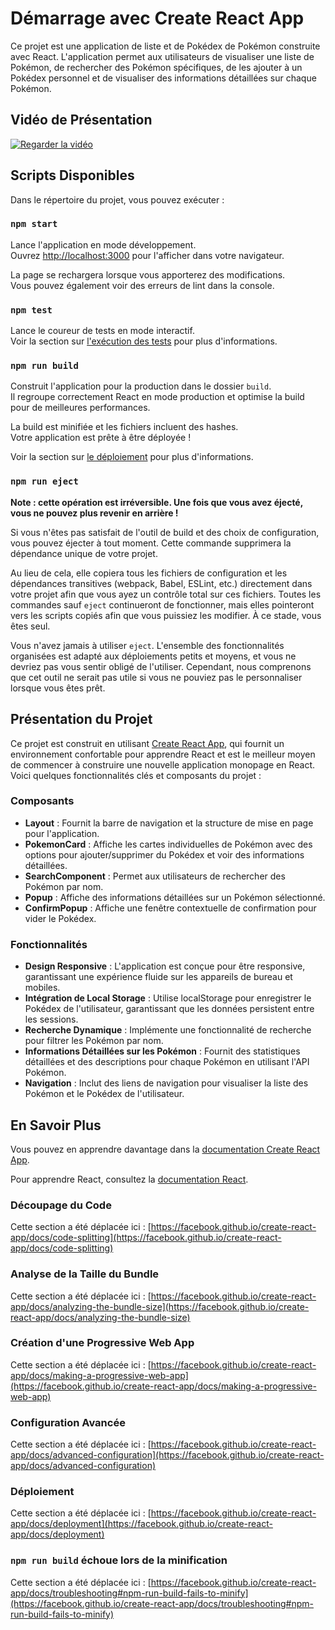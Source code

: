 # Démarrage avec Create React App

Ce projet est une application de liste et de Pokédex de Pokémon construite avec React. L'application permet aux utilisateurs de visualiser une liste de Pokémon, de rechercher des Pokémon spécifiques, de les ajouter à un Pokédex personnel et de visualiser des informations détaillées sur chaque Pokémon.

## Vidéo de Présentation

[![Regarder la vidéo](home.png)](md/react-pokemom-pokedex.mov)

## Scripts Disponibles

Dans le répertoire du projet, vous pouvez exécuter :

### `npm start`

Lance l'application en mode développement.\
Ouvrez [http://localhost:3000](http://localhost:3000) pour l'afficher dans votre navigateur.

La page se rechargera lorsque vous apporterez des modifications.\
Vous pouvez également voir des erreurs de lint dans la console.

### `npm test`

Lance le coureur de tests en mode interactif.\
Voir la section sur [l'exécution des tests](https://facebook.github.io/create-react-app/docs/running-tests) pour plus d'informations.

### `npm run build`

Construit l'application pour la production dans le dossier `build`.\
Il regroupe correctement React en mode production et optimise la build pour de meilleures performances.

La build est minifiée et les fichiers incluent des hashes.\
Votre application est prête à être déployée !

Voir la section sur [le déploiement](https://facebook.github.io/create-react-app/docs/deployment) pour plus d'informations.

### `npm run eject`

**Note : cette opération est irréversible. Une fois que vous avez éjecté, vous ne pouvez plus revenir en arrière !**

Si vous n'êtes pas satisfait de l'outil de build et des choix de configuration, vous pouvez éjecter à tout moment. Cette commande supprimera la dépendance unique de votre projet.

Au lieu de cela, elle copiera tous les fichiers de configuration et les dépendances transitives (webpack, Babel, ESLint, etc.) directement dans votre projet afin que vous ayez un contrôle total sur ces fichiers. Toutes les commandes sauf `eject` continueront de fonctionner, mais elles pointeront vers les scripts copiés afin que vous puissiez les modifier. À ce stade, vous êtes seul.

Vous n'avez jamais à utiliser `eject`. L'ensemble des fonctionnalités organisées est adapté aux déploiements petits et moyens, et vous ne devriez pas vous sentir obligé de l'utiliser. Cependant, nous comprenons que cet outil ne serait pas utile si vous ne pouviez pas le personnaliser lorsque vous êtes prêt.

## Présentation du Projet

Ce projet est construit en utilisant [Create React App](https://github.com/facebook/create-react-app), qui fournit un environnement confortable pour apprendre React et est le meilleur moyen de commencer à construire une nouvelle application monopage en React. Voici quelques fonctionnalités clés et composants du projet :

### Composants

- **Layout** : Fournit la barre de navigation et la structure de mise en page pour l'application.
- **PokemonCard** : Affiche les cartes individuelles de Pokémon avec des options pour ajouter/supprimer du Pokédex et voir des informations détaillées.
- **SearchComponent** : Permet aux utilisateurs de rechercher des Pokémon par nom.
- **Popup** : Affiche des informations détaillées sur un Pokémon sélectionné.
- **ConfirmPopup** : Affiche une fenêtre contextuelle de confirmation pour vider le Pokédex.

### Fonctionnalités

- **Design Responsive** : L'application est conçue pour être responsive, garantissant une expérience fluide sur les appareils de bureau et mobiles.
- **Intégration de Local Storage** : Utilise localStorage pour enregistrer le Pokédex de l'utilisateur, garantissant que les données persistent entre les sessions.
- **Recherche Dynamique** : Implémente une fonctionnalité de recherche pour filtrer les Pokémon par nom.
- **Informations Détaillées sur les Pokémon** : Fournit des statistiques détaillées et des descriptions pour chaque Pokémon en utilisant l'API Pokémon.
- **Navigation** : Inclut des liens de navigation pour visualiser la liste des Pokémon et le Pokédex de l'utilisateur.

## En Savoir Plus

Vous pouvez en apprendre davantage dans la [documentation Create React App](https://facebook.github.io/create-react-app/docs/getting-started).

Pour apprendre React, consultez la [documentation React](https://reactjs.org/).

### Découpage du Code

Cette section a été déplacée ici : [https://facebook.github.io/create-react-app/docs/code-splitting](https://facebook.github.io/create-react-app/docs/code-splitting)

### Analyse de la Taille du Bundle

Cette section a été déplacée ici : [https://facebook.github.io/create-react-app/docs/analyzing-the-bundle-size](https://facebook.github.io/create-react-app/docs/analyzing-the-bundle-size)

### Création d'une Progressive Web App

Cette section a été déplacée ici : [https://facebook.github.io/create-react-app/docs/making-a-progressive-web-app](https://facebook.github.io/create-react-app/docs/making-a-progressive-web-app)

### Configuration Avancée

Cette section a été déplacée ici : [https://facebook.github.io/create-react-app/docs/advanced-configuration](https://facebook.github.io/create-react-app/docs/advanced-configuration)

### Déploiement

Cette section a été déplacée ici : [https://facebook.github.io/create-react-app/docs/deployment](https://facebook.github.io/create-react-app/docs/deployment)

### `npm run build` échoue lors de la minification

Cette section a été déplacée ici : [https://facebook.github.io/create-react-app/docs/troubleshooting#npm-run-build-fails-to-minify](https://facebook.github.io/create-react-app/docs/troubleshooting#npm-run-build-fails-to-minify)
